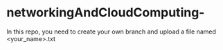# networkingAndCloudComputing-

In this repo, you need to create your own branch and upload a file named <your_name>.txt
